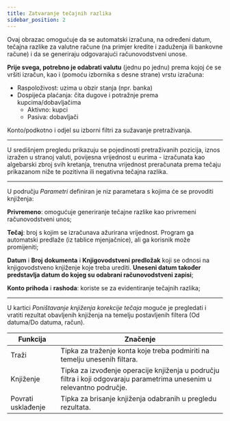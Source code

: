 ```yaml
---
title: Zatvaranje tečajnih razlika 
sidebar_position: 2
---
```


Ovaj obrazac omogućuje da se automatski izračuna, na određeni datum, tečajna razlike za valutne račune (na primjer kredite i zaduženja ili bankovne račune) i da se generiraju odgovarajući računovodstveni unose.  

**Prije svega, potrebno je odabrati valutu** (jednu po jednu) prema kojoj će se vršiti izračun, kao i (pomoću izbornika s desne strane) vrstu izračuna:

- Raspoloživost: uzima u obzir stanja (npr. banka)
- Dospijeća plaćanja: čita dugove i potražnje prema kupcima/dobavljačima
    - Aktivno: kupci
    - Pasiva: dobavljači 

Konto/podkotno i odjel su izborni filtri za sužavanje pretraživanja.  

---

U središnjem pregledu prikazuju se pojedinosti pretraživanih pozicija, iznos izražen u stranoj valuti, povijesna vrijednost u eurima - izračunata kao algebarski zbroj svih kretanja, trenutna vrijednost preračunata prema tečaju prikazanom niže te pozitivna ili negativna tečajna razlika.  

---

U području *Parametri* definiran je niz parametara s kojima će se provoditi knjiženja:

**Privremeno**: omogućuje generiranje tečajne razlike kao privremeni računovodstveni unos;

**Tečaj**: broj s kojim se izračunava ažurirana vrijednost. Program ga automatski predlaže (iz tablice mjenjačnice), ali ga korisnik može promijeniti;

**Datum** i **Broj** **dokumenta** i **Knjigovodstveni predložak** koji se odnosi na knjigovodstveno knjiženje koje treba urediti. **Uneseni datum također predstavlja datum do kojeg su odabrani računovodstveni zapisi**;

**Konto prihoda** i **rashoda**: koriste se za evidentiranje tečajnih razlika; 

---

U kartici *Poništavanje knjiženja korekcije tečaja* moguće je pregledati i vratiti rezultat obavljenih knjiženja na temelju postavljenih filtera (Od datuma/Do datuma, račun).  



| Funkcija | Značenje |
| --- | --- |
| Traži | Tipka za traženje konta koje treba podmiriti na temelju unesenih filtara. |
| Knjiženje | Tipka za izvođenje operacije knjiženja u području filtra i koji odgovaraju parametrima unesenim u relevantno područje. |
| Povrati usklađenje | Tipka za brisanje knjiženja  odabranih u pregledu rezultata. |






